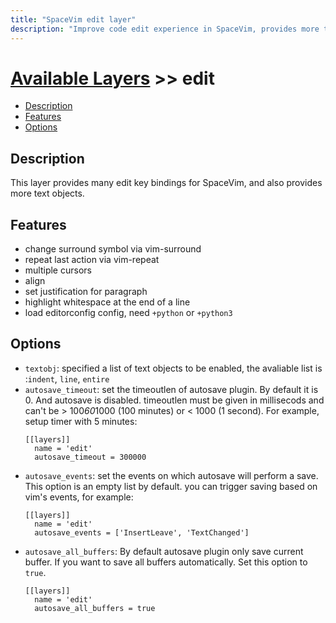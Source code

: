 ```yaml
---
title: "SpaceVim edit layer"
description: "Improve code edit experience in SpaceVim, provides more text objects."
---
```


# [Available Layers](../) >> edit

<!-- vim-markdown-toc GFM -->

- [Description](#description)
- [Features](#features)
- [Options](#options)

<!-- vim-markdown-toc -->

## Description

This layer provides many edit key bindings for SpaceVim, and also provides more text objects.

## Features

- change surround symbol via vim-surround
- repeat last action via vim-repeat
- multiple cursors
- align
- set justification for paragraph
- highlight whitespace at the end of a line
- load editorconfig config, need `+python` or `+python3`

## Options

- `textobj`: specified a list of text objects to be enabled, the avaliable list is :`indent`, `line`, `entire`
- `autosave_timeout`: set the timeoutlen of autosave plugin. By default it
is 0. And autosave is disabled. timeoutlen must be given in millisecods and
can't be > 100*60*1000 (100 minutes) or < 1000 (1 second). For example,
setup timer with 5 minutes:
  ```
  [[layers]]
    name = 'edit'
    autosave_timeout = 300000
  ```
- `autosave_events`: set the events on which autosave will perform a save.
This option is an empty list by default. you can trigger saving based
on vim's events, for example:
  ```
  [[layers]]
    name = 'edit'
    autosave_events = ['InsertLeave', 'TextChanged']
  ```
- `autosave_all_buffers`: By default autosave plugin only save current buffer.
If you want to save all buffers automatically. Set this option to `true`.
  ```
  [[layers]]
    name = 'edit'
    autosave_all_buffers = true
  ```
